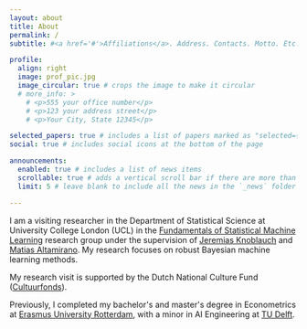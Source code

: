 ```yaml
---
layout: about
title: About
permalink: /
subtitle: #<a href='#'>Affiliations</a>. Address. Contacts. Motto. Etc.

profile:
  align: right
  image: prof_pic.jpg
  image_circular: true # crops the image to make it circular
  # more_info: >
    # <p>555 your office number</p>
    # <p>123 your address street</p>
    # <p>Your City, State 12345</p>

selected_papers: true # includes a list of papers marked as "selected={true}"
social: true # includes social icons at the bottom of the page

announcements:
  enabled: true # includes a list of news items
  scrollable: true # adds a vertical scroll bar if there are more than 3 news items
  limit: 5 # leave blank to include all the news in the `_news` folder

---
```


I am a visiting researcher in the Department of Statistical Science at University College London (UCL) in the [Fundamentals of Statistical Machine Learning](https://fsml-ucl.github.io/) research group under the supervision of [Jeremias Knoblauch](https://jeremiasknoblauch.github.io/) and [Matias Altamirano](https://maltamiranomontero.github.io/). My research focuses on robust Bayesian machine learning methods.

My research visit is supported by the Dutch National Culture Fund ([Cultuurfonds](https://www.cultuurfonds.nl/)).

Previously, I completed my bachelor's and master's degree in Econometrics at [Erasmus University Rotterdam](https://www.eur.nl/en/ese/department-econometrics), with a minor in AI Engineering at [TU Delft](https://www.tudelft.nl/en/eemcs).
